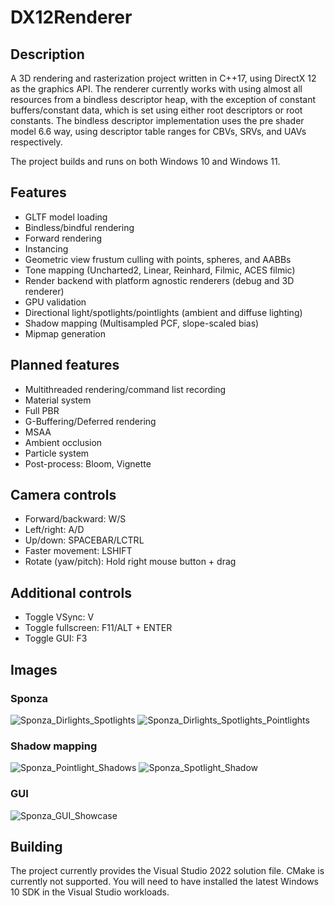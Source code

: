 # DX12Renderer
## Description
A 3D rendering and rasterization project written in C++17, using DirectX 12 as the graphics API. The renderer currently works with using almost all resources from a bindless descriptor heap, with the exception of constant buffers/constant data, which is set using either root descriptors or root constants. The bindless descriptor implementation uses the pre shader model 6.6 way, using descriptor table ranges for CBVs, SRVs, and UAVs respectively.

The project builds and runs on both Windows 10 and Windows 11.

## Features
- GLTF model loading
- Bindless/bindful rendering
- Forward rendering
- Instancing
- Geometric view frustum culling with points, spheres, and AABBs
- Tone mapping (Uncharted2, Linear, Reinhard, Filmic, ACES filmic)
- Render backend with platform agnostic renderers (debug and 3D renderer)
- GPU validation
- Directional light/spotlights/pointlights (ambient and diffuse lighting)
- Shadow mapping (Multisampled PCF, slope-scaled bias)
- Mipmap generation

## Planned features
- Multithreaded rendering/command list recording
- Material system
- Full PBR
- G-Buffering/Deferred rendering
- MSAA
- Ambient occlusion
- Particle system
- Post-process: Bloom, Vignette

## Camera controls
- Forward/backward: W/S
- Left/right: A/D
- Up/down: SPACEBAR/LCTRL
- Faster movement: LSHIFT
- Rotate (yaw/pitch): Hold right mouse button + drag

## Additional controls
- Toggle VSync: V
- Toggle fullscreen: F11/ALT + ENTER
- Toggle GUI: F3

## Images
### Sponza
![Sponza_Dirlights_Spotlights](https://user-images.githubusercontent.com/34250026/204929516-e82bc7eb-7846-4d31-b155-ed8126a7214f.png)
![Sponza_Dirlights_Spotlights_Pointlights](https://user-images.githubusercontent.com/34250026/204929518-925c8b83-4dc4-4613-9422-71674364be73.png)

### Shadow mapping
![Sponza_Pointlight_Shadows](https://user-images.githubusercontent.com/34250026/204929501-04e5c15a-c799-472d-b818-32d274a221c4.png)
![Sponza_Spotlight_Shadow](https://user-images.githubusercontent.com/34250026/204929504-9820795c-d5c1-4ae3-b8de-22d14b7cd09c.png)

### GUI
![Sponza_GUI_Showcase](https://user-images.githubusercontent.com/34250026/204929523-4dac0a28-d761-4472-a37e-a500647324f3.png)

## Building
The project currently provides the Visual Studio 2022 solution file. CMake is currently not supported. You will need to have installed the latest Windows 10 SDK in the Visual Studio workloads.
